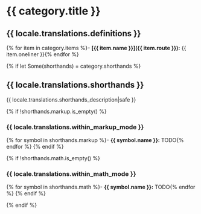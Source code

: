 <script setup>
const details = {{ category.details.as_str()|json }}
</script>

# {{ category.title }}

<div v-html="details"></div>

## {{ locale.translations.definitions }}

{% for item in category.items %}- **[{{ item.name }}]({{ item.route }}):** {{ item.oneliner }}{% endfor %}

{% if let Some(shorthands) = category.shorthands %}
## {{ locale.translations.shorthands }}

{{ locale.translations.shorthands_description|safe }}

{% if !shorthands.markup.is_empty() %}
### {{ locale.translations.within_markup_mode }}

{% for symbol in shorthands.markup %}- **{{ symbol.name }}:** TODO{% endfor %}
{% endif %}

{% if !shorthands.math.is_empty() %}
### {{ locale.translations.within_math_mode }}

{% for symbol in shorthands.math %}- **{{ symbol.name }}:** TODO{% endfor %}
{% endif %}

{% endif %}